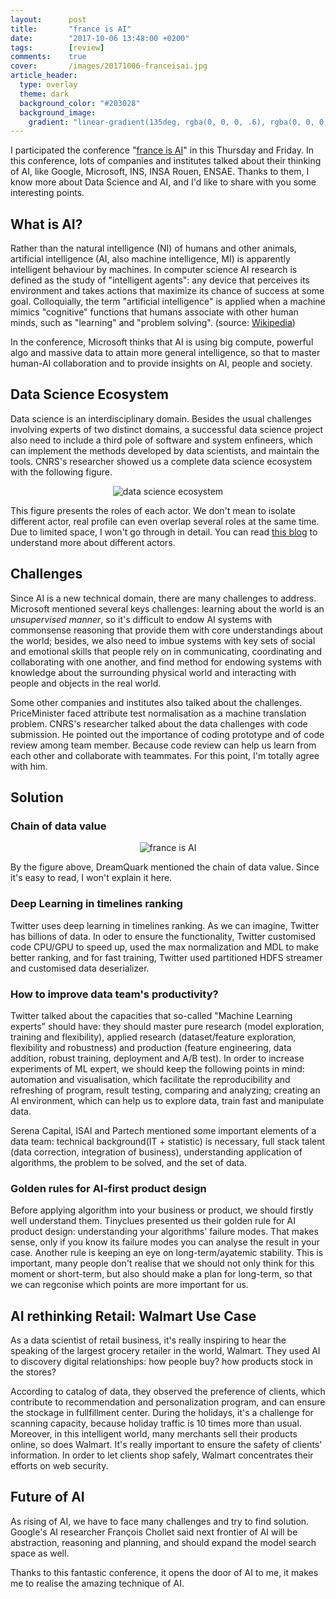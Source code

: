 ```yaml
---
layout:      post
title:       "france is AI"
date:        "2017-10-06 13:48:00 +0200"
tags:        [review]
comments:    true
cover:       /images/20171006-franceisai.jpg
article_header:
  type: overlay
  theme: dark
  background_color: "#203028"
  background_image:
    gradient: "linear-gradient(135deg, rgba(0, 0, 0, .6), rgba(0, 0, 0, .4))"
---
```


I participated the conference "[france is AI][france is AI]" in this Thursday
and Friday. In this conference, lots of companies and institutes talked about
their thinking of AI, like Google, Microsoft, INS, INSA Rouen, ENSAE. Thanks to
them, I know more about Data Science and AI, and I'd like to share with you some
interesting points.

## What is AI?

Rather than the natural intelligence (NI) of humans and other animals, artificial
intelligence (AI, also machine intelligence, MI) is apparently intelligent
behaviour by machines. In computer science AI research is defined as the study
of "intelligent agents": any device that perceives its environment and takes
actions that maximize its chance of success at some goal. Colloquially, the term
"artificial intelligence" is applied when a machine mimics "cognitive" functions
that humans associate with other human minds, such as "learning" and "problem
solving". (source: [Wikipedia][Wikipedia])

In the conference, Microsoft thinks that AI is using big compute, powerful algo
and massive data to attain more general intelligence, so that to master human-AI
collaboration and to provide insights on AI, people and society.

## Data Science Ecosystem

Data science is an interdisciplinary domain. Besides the usual challenges
involving experts of two distinct domains, a successful data science project
also need to include a third pole of software and system enfineers, which can
implement the methods developed by data scientists, and maintain the tools.
CNRS's researcher showed us a complete data science ecosystem with the following
figure.

<p align="center">
  <img alt="data science ecosystem"
  src="{{ site.baseurl }}/images/20171006-ds-ecosys.png"/>
</p>

This figure presents the roles of each actor. We don't mean to isolate different
actor, real profile can even overlap several roles at the same time. Due to
limited space, I won't go through in detail. You can read [this blog][ds ecosys]
to understand more about different actors.

## Challenges

Since AI is a new technical domain, there are many challenges to address.
Microsoft mentioned several keys challenges: learning about the world is an
_unsupervised manner_, so it's difficult to endow AI systems with commonsense
reasoning that provide them with core understandings about the world; besides,
we also need to imbue systems with key sets of social and emotional skills that
people rely on in communicating, coordinating and collaborating with one another,
and find method for endowing systems with knowledge about the surrounding
physical world and interacting with people and objects in the real world.

Some other companies and institutes also talked about the challenges.
PriceMinister faced attribute test normalisation as a machine translation
problem. CNRS's researcher talked about the data challenges with code submission.
He pointed out the importance of coding prototype and of code review among team
member. Because code review can help us learn from each other and collaborate
with teammates. For this point, I'm totally agree with him.

## Solution

### Chain of data value

<p align="center">
  <img alt="france is AI"
  src="{{ site.baseurl }}/images/20171006-datavalue-chain.jpg"/>
</p>

By the figure above, DreamQuark mentioned the chain of data value. Since it's
easy to read, I won't explain it here.

### Deep Learning in timelines ranking

Twitter uses deep learning in timelines ranking. As we can imagine, Twitter has
billions of data. In oder to ensure the functionality, Twitter customised code
CPU/GPU to speed up, used the max normalization and MDL to make better ranking,
and for fast training, Twitter used partitioned HDFS streamer and customised
data deserializer.

### How to improve data team's productivity?

Twitter talked about the capacities that so-called "Machine Learning experts"
should have: they should master pure research (model exploration, training and
flexibility), applied research (dataset/feature exploration, flexibility and
robustness) and production (feature engineering, data addition, robust training,
deployment and A/B test). In order to increase experiments of ML expert, we
should keep the following points in mind: automation and visualisation, which
facilitate the reproducibility and refreshing of program, result testing,
comparing and analyzing; creating an AI environment, which can help us to
explore data, train fast and manipulate data.

Serena Capital, ISAI and Partech mentioned some important elements of a data
team: technical background(IT + statistic) is necessary, full stack talent (data
correction, integration of business), understanding application of algorithms,
the problem to be solved, and the set of data.

### Golden rules for AI-first product design

Before applying algorithm into your business or product, we should firstly well
understand them. Tinyclues presented us their golden rule for AI product design:
understanding your algorithms' failure modes. That makes sense, only if you know
its failure modes you can analyse the result in your case. Another rule is
keeping an eye on long-term/ayatemic stability. This is important, many people
don't realise that we should not only think for this moment or short-term, but
also should make a plan for long-term, so that we can regconise which points are
more important for us.

## AI rethinking Retail: Walmart Use Case

As a data scientist of retail business, it's really inspiring to hear the
speaking of the largest grocery retailer in the world, Walmart. They used AI to
discovery digital relationships: how people buy? how products stock in the stores?

According to catalog of data, they observed the preference of clients, which
contribute to recommendation and personalization program, and can ensure the
stockage in fullfillment center. During the holidays, it's a challenge for
scanning capacity, because holiday traffic is 10 times more than usual. Moreover,
in this intelligent world, many merchants sell their products online, so does
Walmart. It's really important to ensure the safety of clients' information. In
order to let clients shop safely, Walmart concentrates their efforts on web
security.

## Future of AI

As rising of AI, we have to face many challenges and try to find solution.
Google's AI researcher François Chollet  said next frontier of AI will be
abstraction, reasoning and planning, and should expand the model search space as
well.

Thanks to this fantastic conference, it opens the door of AI to me, it makes me
to realise the amazing technique of AI.

[france is AI]: https://franceisai.com
[Wikipedia]: https://en.wikipedia.org/wiki/Artificial_intelligence
[ds ecosys]: https://medium.com/@balazskegl/the-data-science-ecosystem-678459ba6013

